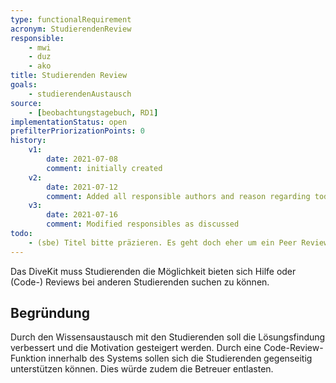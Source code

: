 ```yaml
---
type: functionalRequirement
acronym: StudierendenReview
responsible:
    - mwi
    - duz
    - ako
title: Studierenden Review
goals:
    - studierendenAustausch
source:
    - [beobachtungstagebuch, RD1]
implementationStatus: open
prefilterPriorizationPoints: 0
history:
    v1:
        date: 2021-07-08
        comment: initially created
    v2:
        date: 2021-07-12
        comment: Added all responsible authors and reason regarding todo
    v3:
        date: 2021-07-16
        comment: Modified responsibles as discussed
todo:
    - (sbe) Titel bitte präzieren. Es geht doch eher um ein Peer Review, oder?
---
```


Das DiveKit muss Studierenden die Möglichkeit bieten sich Hilfe oder (Code-) Reviews bei anderen Studierenden suchen zu können.

## Begründung
Durch den Wissensaustausch mit den Studierenden soll die Lösungsfindung verbessert und die Motivation gesteigert werden. Durch eine Code-Review-Funktion innerhalb des Systems sollen sich die Studierenden gegenseitig unterstützen können. Dies würde zudem die Betreuer entlasten.
